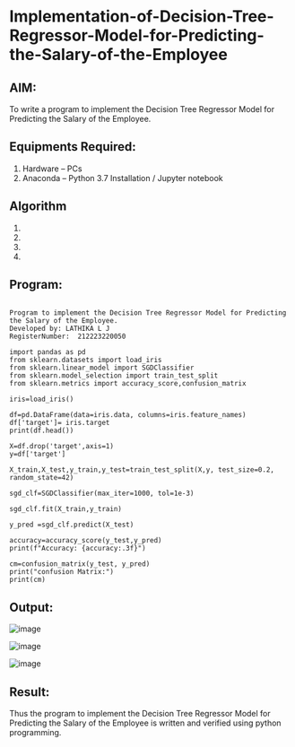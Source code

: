 # Implementation-of-Decision-Tree-Regressor-Model-for-Predicting-the-Salary-of-the-Employee

## AIM:
To write a program to implement the Decision Tree Regressor Model for Predicting the Salary of the Employee.

## Equipments Required:
1. Hardware – PCs
2. Anaconda – Python 3.7 Installation / Jupyter notebook

## Algorithm
1. 
2. 
3. 
4. 

## Program:
```

Program to implement the Decision Tree Regressor Model for Predicting the Salary of the Employee.
Developed by: LATHIKA L J
RegisterNumber:  212223220050

import pandas as pd
from sklearn.datasets import load_iris
from sklearn.linear_model import SGDClassifier
from sklearn.model_selection import train_test_split
from sklearn.metrics import accuracy_score,confusion_matrix

iris=load_iris()

df=pd.DataFrame(data=iris.data, columns=iris.feature_names)
df['target']= iris.target
print(df.head())

X=df.drop('target',axis=1)
y=df['target']

X_train,X_test,y_train,y_test=train_test_split(X,y, test_size=0.2, random_state=42)

sgd_clf=SGDClassifier(max_iter=1000, tol=1e-3)

sgd_clf.fit(X_train,y_train)

y_pred =sgd_clf.predict(X_test)

accuracy=accuracy_score(y_test,y_pred)
print(f"Accuracy: {accuracy:.3f}")

cm=confusion_matrix(y_test, y_pred)
print("confusion Matrix:")
print(cm)

```

## Output:

![image](https://github.com/user-attachments/assets/22c0982f-d237-4bac-8d07-a2e3537a3b4e)

![image](https://github.com/user-attachments/assets/b033f9ef-51a4-46db-80ea-eb9c66ed9c70)

![image](https://github.com/user-attachments/assets/fd6791e4-6f92-4efd-af60-b2db39917c3d)


## Result:
Thus the program to implement the Decision Tree Regressor Model for Predicting the Salary of the Employee is written and verified using python programming.
